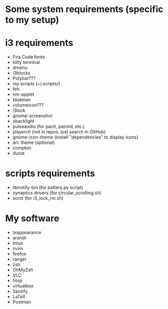 # Some system requirements (specific to my setup)

# i3 requirements

- Fira Code fonts
- kitty terminal
- dmenu
- i3blocks
- Polybar???
- my scripts (~/.scripts/)
- feh
- nm-applet
- blueman
- volumeicon???
- i3lock
- gnome-screenshot
- xbacklight
- pulseaudio (for pactl, pacmd, etc.)
- playerctl (not in repos, just search in GitHub)
- gnome-icon-theme (install "dependencies" to display icons)
- arc theme (optional)
- compton
- dunst

# scripts requirements
- libnotify-bin (for battery.py script)
- synaptics drivers (for circular_scrolling.sh)
- scrot (for i3_lock_rm.sh)

# My software

- lxappearance
- arandr
- tmux
- nvim
- firefox
- ranger
- zsh
- OhMyZsh
- VLC
- htop
- virtualbox
- Spotify
- LaTeX
- Postman
